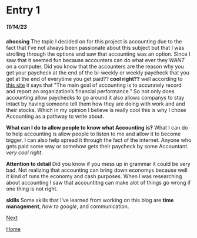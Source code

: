 # Entry 1
##### 11/14/23
**choosing**
The topic I decided on for this project is accounting due to the fact that I’ve not always been passionate about this subject but that I was strolling through the options and saw that accounting was an option. Since I saw that it seemed fun because accounters can do what ever they _WANT_ on a computer. Did you know that the accounters are the reason why you get your paycheck at the end of the bi-weekly or weekly paycheck that you get at the end of everytime you get paid?? **cool right??** well according to [this site](https://online.champlain.edu/blog/day-in-the-life-of-an-accountant) it says that "The main goal of accounting is to accurately record and report an organization’s financial performance." So not only does accounting allow paychecks to go around it also allows companys to stay intact by having someone tell them how they are doing with work and and their stocks. Which in my opinion I believe is really cool this is why I chose Accounting as a pathway to write about.

**What can I do to allow people to know what Accounting is?**
What I can do to help accounting is allow people to listen to me and allow it to become bigger. I can also help spread it through the fact of the internet. Anyone who gets paid some way or somehow gets their paycheck by some Accountant. _very cool right_.

**Attention to detail**
Did you know if you mess up in grammar it could be very bad. Not realizing that accounting can bring down economys because well it kind of runs the economy and cash purposes. When I was researching about accounting I saw that accountitng can make alot of things go wrong if one thing is not right.

**skills**
Some skills that I’ve learned from working on this blog are **time management**, _how to google_, and communication.





[Next](entry02.md)

[Home](../README.md)
